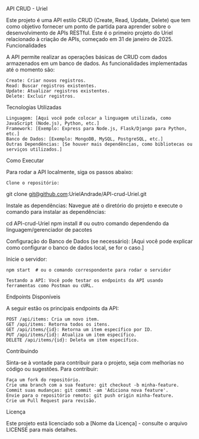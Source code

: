 API CRUD - Uriel

Este projeto é uma API estilo CRUD (Create, Read, Update, Delete) que tem como objetivo fornecer um ponto de partida para aprender sobre o desenvolvimento de APIs RESTful. Este é o primeiro projeto do Uriel relacionado à criação de APIs, começado em 31 de janeiro de 2025.
Funcionalidades

A API permite realizar as operações básicas de CRUD com dados armazenados em um banco de dados. As funcionalidades implementadas até o momento são:

    Create: Criar novos registros.
    Read: Buscar registros existentes.
    Update: Atualizar registros existentes.
    Delete: Excluir registros.

Tecnologias Utilizadas

    Linguagem: [Aqui você pode colocar a linguagem utilizada, como JavaScript (Node.js), Python, etc.]
    Framework: [Exemplo: Express para Node.js, Flask/Django para Python, etc.]
    Banco de Dados: [Exemplo: MongoDB, MySQL, PostgreSQL, etc.]
    Outras Dependências: [Se houver mais dependências, como bibliotecas ou serviços utilizados.]

Como Executar

Para rodar a API localmente, siga os passos abaixo:

    Clone o repositório:

git clone git@github.com:UrielAndrade/API-crud-Uriel.git

Instale as dependências: Navegue até o diretório do projeto e execute o comando para instalar as dependências:

cd API-crud-Uriel
npm install  # ou outro comando dependendo da linguagem/gerenciador de pacotes

Configuração do Banco de Dados (se necessário): [Aqui você pode explicar como configurar o banco de dados local, se for o caso.]

Inicie o servidor:

    npm start  # ou o comando correspondente para rodar o servidor

    Testando a API: Você pode testar os endpoints da API usando ferramentas como Postman ou cURL.

Endpoints Disponíveis

A seguir estão os principais endpoints da API:

    POST /api/items: Cria um novo item.
    GET /api/items: Retorna todos os itens.
    GET /api/items/{id}: Retorna um item específico por ID.
    PUT /api/items/{id}: Atualiza um item específico.
    DELETE /api/items/{id}: Deleta um item específico.

Contribuindo

Sinta-se à vontade para contribuir para o projeto, seja com melhorias no código ou sugestões. Para contribuir:

    Faça um fork do repositório.
    Crie uma branch com a sua feature: git checkout -b minha-feature.
    Commit suas mudanças: git commit -am 'Adiciona nova feature'.
    Envie para o repositório remoto: git push origin minha-feature.
    Crie um Pull Request para revisão.

Licença

Este projeto está licenciado sob a [Nome da Licença] - consulte o arquivo LICENSE para mais detalhes.
